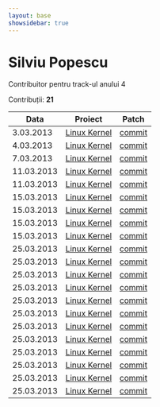 ```yaml
---
layout: base
showsidebar: true
---
```


# Silviu Popescu

Contribuitor pentru track-ul anului 4

Contribuții: **21**

|Data |Proiect | Patch |
|-----|--------|-------|
| 3.03.2013|[Linux Kernel][kernel]|[commit](http://marc.info/?l=linux-kernel&m=136229307008005&w=2)|
| 4.03.2013|[Linux Kernel][kernel]|[commit](https://lkml.org/lkml/2013/3/4/20)|
| 7.03.2013|[Linux Kernel][kernel]|[commit](http://marc.info/?l=linux-netdev&m=136263526417291&w=2)|
|11.03.2013|[Linux Kernel][kernel]|[commit](https://lkml.org/lkml/2013/3/12/113)|
|11.03.2013|[Linux Kernel][kernel]|[commit](https://lkml.org/lkml/2013/3/11/345)|
|15.03.2013|[Linux Kernel][kernel]|[commit](https://lkml.org/lkml/2013/3/12/466)|
|15.03.2013|[Linux Kernel][kernel]|[commit](https://lkml.org/lkml/2013/3/12/467)|
|15.03.2013|[Linux Kernel][kernel]|[commit](https://lkml.org/lkml/2013/3/17/11)|
|15.03.2013|[Linux Kernel][kernel]|[commit](https://lkml.org/lkml/2013/3/11/323)|
|25.03.2013|[Linux Kernel][kernel]|[commit](https://lkml.org/lkml/2013/3/12/478)|
|25.03.2013|[Linux Kernel][kernel]|[commit](https://lkml.org/lkml/2013/3/12/112)|
|25.03.2013|[Linux Kernel][kernel]|[commit](https://lkml.org/lkml/2013/3/21/761)|
|25.03.2013|[Linux Kernel][kernel]|[commit](https://patchwork.kernel.org/patch/2317691/)|
|25.03.2013|[Linux Kernel][kernel]|[commit](http://marc.info/?l=linux-mm-commits&m=136381430028561&w=2)|
|25.03.2013|[Linux Kernel][kernel]|[commit](https://patchwork.kernel.org/patch/2281941/)|
|25.03.2013|[Linux Kernel][kernel]|[commit](http://mailman.alsa-project.org/pipermail/alsa-devel/2013-March/060398.html)|
|25.03.2013|[Linux Kernel][kernel]|[commit](https://lkml.org/lkml/2013/3/18/522)|
|25.03.2013|[Linux Kernel][kernel]|[commit](https://lkml.org/lkml/2013/3/16/59)|
|25.03.2013|[Linux Kernel][kernel]|[commit](http://git.linuxtv.org/media_tree.git?a=commitdiff;h=69aa6f4ec669b9121057cc9e32cb10b5f744f6d6)|
|25.03.2013|[Linux Kernel][kernel]|[commit](https://lkml.org/lkml/2013/3/11/359)|
|25.03.2013|[Linux Kernel][kernel]|[commit](https://lkml.org/lkml/2013/3/17/14)|

[kernel]: http://www.kernel.org "Linux kernel"
